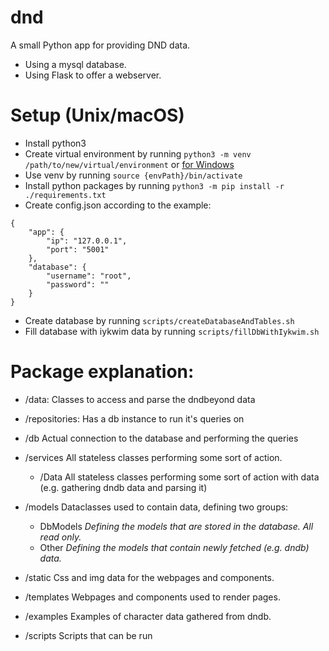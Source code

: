 # dnd
A small Python app for providing DND data.
- Using a mysql database.
- Using Flask to offer a webserver.


# Setup (Unix/macOS)

- Install python3
- Create virtual environment by running
`python3 -m venv /path/to/new/virtual/environment` or [for Windows](https://packaging.python.org/guides/installing-using-pip-and-virtual-environments/)
- Use venv by running `source {envPath}/bin/activate`
- Install python packages by running `python3 -m pip install -r ./requirements.txt`
- Create config.json according to the example:
```
{
    "app": {
        "ip": "127.0.0.1",
        "port": "5001"
    },
    "database": {
        "username": "root",
        "password": ""
    }
}
```
- Create database by running `scripts/createDatabaseAndTables.sh`
- Fill database with iykwim data by running `scripts/fillDbWithIykwim.sh`


# Package explanation:

- /data:
Classes to access and parse the dndbeyond data

- /repositories:
Has a db instance to run it's queries on

- /db
Actual connection to the database and performing the queries

- /services
All stateless classes performing some sort of action.
    - /Data All stateless classes performing some sort of action with data (e.g. gathering dndb data and parsing it)

- /models
Dataclasses used to contain data, defining two groups:
    - DbModels
    *Defining the models that are stored in the database. All read only.*
    - Other
    *Defining the models that contain newly fetched (e.g. dndb) data.*

- /static
Css and img data for the webpages and components.

- /templates
Webpages and components used to render pages.

- /examples
Examples of character data gathered from dndb.

- /scripts
Scripts that can be run 